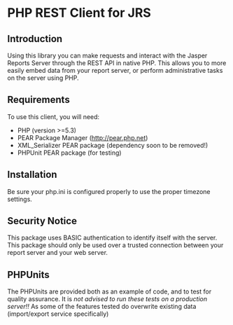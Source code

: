 PHP REST Client for JRS
=======================================

Introduction
-------------
Using this library you can make requests and interact with the Jasper Reports Server through the REST API in native PHP. This allows you to more easily embed data from your report server, or perform administrative tasks on the server using PHP.

Requirements
-------------
To use this client, you will need:
- PHP (version >=5.3)
- PEAR Package Manager (http://pear.php.net)
- XML_Serializer PEAR package (dependency soon to be removed!)
- PHPUnit PEAR package (for testing)

Installation
-------------
Be sure your php.ini is configured properly to use the proper timezone settings.

Security Notice
----------------
This package uses BASIC authentication to identify itself with the server. This package should only be used over a trusted connection between your report server and your web server.

PHPUnits
--------
The PHPUnits are provided both as an example of code, and to test for quality assurance. It is *not advised to run these tests on a production server!!* As some of the features tested do overwrite existing data (import/export service specifically)

